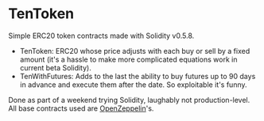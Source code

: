 TenToken
========

Simple ERC20 token contracts made with Solidity v0.5.8.

- TenToken: ERC20 whose price adjusts with each buy or sell by a fixed amount (it's a hassle to make more complicated equations work in current beta Solidity).
- TenWithFutures: Adds to the last the ability to buy futures up to 90 days in advance and execute them after the date. So exploitable it's funny.

Done as part of a weekend trying Solidity, laughably not production-level.
All base contracts used are [OpenZeppelin](https://github.com/OpenZeppelin/openzeppelin-solidity)'s.
